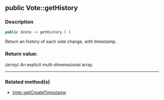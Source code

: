 ## public Vote::getHistory

### Description    

```php
public $Vote -> getHistory ( )
```

Return an history of each vote change, with timestamp.    


### Return value:   

*(array)* An explicit multi-dimenssional array.


---------------------------------------

### Related method(s)      

* [Vote::getCreateTimestamp](../Vote%20Class/public%20Vote--getCreateTimestamp.md)    
